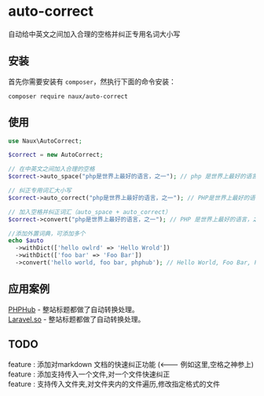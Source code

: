 # auto-correct
自动给中英文之间加入合理的空格并纠正专用名词大小写

## 安装
首先你需要安装有 `composer`，然执行下面的命令安装：
```
composer require naux/auto-correct
```

## 使用
```php
use Naux\AutoCorrect;

$correct = new AutoCorrect;

// 在中英文之间加入合理的空格
$correct->auto_space("php是世界上最好的语言，之一"); // php 是世界上最好的语言，之一

// 纠正专用词汇大小写
$correct->auto_correct("php是世界上最好的语言，之一"); // PHP是世界上最好的语言，之一

// 加入空格并纠正词汇（auto_space + auto_correct）
$correct->convert("php是世界上最好的语言，之一"); // PHP 是世界上最好的语言，之一

//添加外置词典，可添加多个
echo $auto
  ->withDict(['hello owlrd' => 'Hello Wrold'])
  ->withDict(['foo bar' => 'Foo Bar'])
  ->convert('hello world, foo bar, phphub'); // Hello World, Foo Bar, PHPHub
```

## 应用案例

[PHPHub](https://phphub.org/) - 整站标题都做了自动转换处理。  
[Laravel.so](http://laravel.so/) - 整站标题都做了自动转换处理。

## TODO

feature : 添加对markdown 文档的快速纠正功能 (<--- 例如这里,空格之神参上)  
feature : 添加支持传入一个文件,对一个文件快速纠正  
feature : 支持传入文件夹,对文件夹内的文件遍历,修改指定格式的文件  
